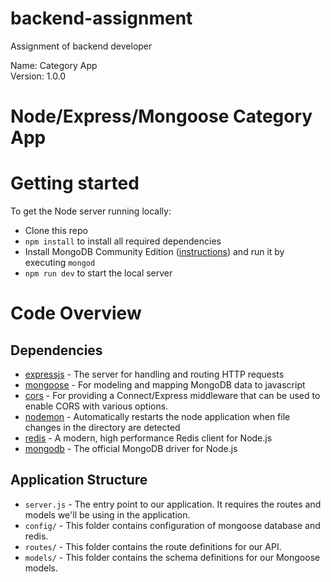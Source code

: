 # backend-assignment
 Assignment of backend developer

 Name: Category App  
 Version: 1.0.0

# Node/Express/Mongoose Category App

# Getting started

To get the Node server running locally:

- Clone this repo
- `npm install` to install all required dependencies
- Install MongoDB Community Edition ([instructions](https://docs.mongodb.com/manual/installation/#tutorials)) and run it by executing `mongod`
- `npm run dev` to start the local server

# Code Overview

## Dependencies

- [expressjs](https://github.com/expressjs/express) - The server for handling and routing HTTP requests
- [mongoose](https://github.com/Automattic/mongoose) - For modeling and mapping MongoDB data to javascript
- [cors](https://github.com/expressjs/express) - For providing a Connect/Express middleware that can be used to enable CORS with various options.
- [nodemon](https://github.com/expressjs/express) - Automatically restarts the node application when file changes in the directory are detected
- [redis](https://github.com/expressjs/express) - A modern, high performance Redis client for Node.js
- [mongodb](https://github.com/expressjs/express) - The official MongoDB driver for Node.js

## Application Structure

- `server.js` - The entry point to our application. It requires the routes and models we'll be using in the application.
- `config/` - This folder contains configuration of mongoose database and redis.
- `routes/` - This folder contains the route definitions for our API.
- `models/` - This folder contains the schema definitions for our Mongoose models.